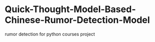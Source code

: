 # Quick-Thought-Model-Based-Chinese-Rumor-Detection-Model
rumor detection for python courses project
